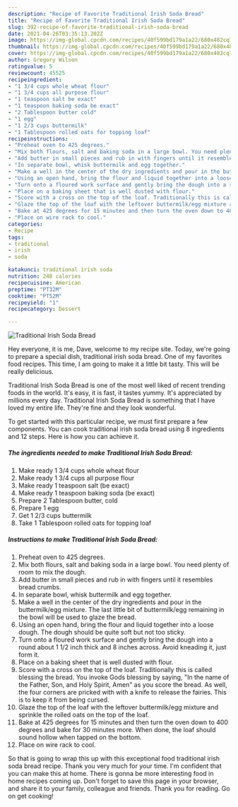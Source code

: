```yaml
---
description: "Recipe of Favorite Traditional Irish Soda Bread"
title: "Recipe of Favorite Traditional Irish Soda Bread"
slug: 392-recipe-of-favorite-traditional-irish-soda-bread
date: 2021-04-26T03:35:13.202Z
image: https://img-global.cpcdn.com/recipes/40f599bd179a1a22/680x482cq70/traditional-irish-soda-bread-recipe-main-photo.jpg
thumbnail: https://img-global.cpcdn.com/recipes/40f599bd179a1a22/680x482cq70/traditional-irish-soda-bread-recipe-main-photo.jpg
cover: https://img-global.cpcdn.com/recipes/40f599bd179a1a22/680x482cq70/traditional-irish-soda-bread-recipe-main-photo.jpg
author: Gregory Wilson
ratingvalue: 5
reviewcount: 45525
recipeingredient:
- "1 3/4 cups whole wheat flour"
- "1 3/4 cups all purpose flour"
- "1 teaspoon salt be exact"
- "1 teaspoon baking soda be exact"
- "2 Tablespoon butter cold"
- "1 egg"
- "1 2/3 cups buttermilk"
- "1 Tablespoon rolled oats for topping loaf"
recipeinstructions:
- "Preheat oven to 425 degrees."
- "Mix both flours, salt and baking soda in a large bowl. You need plenty of room to mix the dough."
- "Add butter in small pieces and rub in with fingers until it resembles bread crumbs."
- "In separate bowl, whisk buttermilk and egg together."
- "Make a well in the center of the dry ingredients and pour in the buttermilk/egg mixture. The last little bit of buttermilk/egg remaining in the bowl will be used to glaze the bread."
- "Using an open hand, bring the flour and liquid together into a loose dough. The dough should be quite soft but not too sticky."
- "Turn onto a floured work surface and gently bring the dough into a round about 1 1/2 inch thick and 8 inches across. Avoid kneading it, just form it."
- "Place on a baking sheet that is well dusted with flour."
- "Score with a cross on the top of the loaf. Traditionally this is called blessing the bread. You invoke Gods blessing by saying, &#34;In the name of the Father, Son, and Holy Spirit, Amen&#34; as you score the bread. As well, the four corners are pricked with with a knife to release the fairies. This is to keep it from being cursed."
- "Glaze the top of the loaf with the leftover buttermilk/egg mixture and sprinkle the rolled oats on the top of the loaf."
- "Bake at 425 degrees for 15 minutes and then turn the oven down to 400 degrees and bake for 30 minutes more. When done, the loaf should sound hollow when tapped on the bottom."
- "Place on wire rack to cool."
categories:
- Recipe
tags:
- traditional
- irish
- soda

katakunci: traditional irish soda 
nutrition: 248 calories
recipecuisine: American
preptime: "PT32M"
cooktime: "PT52M"
recipeyield: "1"
recipecategory: Dessert

---
```



![Traditional Irish Soda Bread](https://img-global.cpcdn.com/recipes/40f599bd179a1a22/680x482cq70/traditional-irish-soda-bread-recipe-main-photo.jpg)

Hey everyone, it is me, Dave, welcome to my recipe site. Today, we're going to prepare a special dish, traditional irish soda bread. One of my favorites food recipes. This time, I am going to make it a little bit tasty. This will be really delicious.

Traditional Irish Soda Bread is one of the most well liked of recent trending foods in the world. It's easy, it is fast, it tastes yummy. It's appreciated by millions every day. Traditional Irish Soda Bread is something that I have loved my entire life. They're fine and they look wonderful.




To get started with this particular recipe, we must first prepare a few components. You can cook traditional irish soda bread using 8 ingredients and 12 steps. Here is how you can achieve it.

<!--inarticleads1-->

##### The ingredients needed to make Traditional Irish Soda Bread:

1. Make ready 1 3/4 cups whole wheat flour
1. Make ready 1 3/4 cups all purpose flour
1. Make ready 1 teaspoon salt (be exact)
1. Make ready 1 teaspoon baking soda (be exact)
1. Prepare 2 Tablespoon butter, cold
1. Prepare 1 egg
1. Get 1 2/3 cups buttermilk
1. Take 1 Tablespoon rolled oats for topping loaf




<!--inarticleads2-->

##### Instructions to make Traditional Irish Soda Bread:

1. Preheat oven to 425 degrees.
1. Mix both flours, salt and baking soda in a large bowl. You need plenty of room to mix the dough.
1. Add butter in small pieces and rub in with fingers until it resembles bread crumbs.
1. In separate bowl, whisk buttermilk and egg together.
1. Make a well in the center of the dry ingredients and pour in the buttermilk/egg mixture. The last little bit of buttermilk/egg remaining in the bowl will be used to glaze the bread.
1. Using an open hand, bring the flour and liquid together into a loose dough. The dough should be quite soft but not too sticky.
1. Turn onto a floured work surface and gently bring the dough into a round about 1 1/2 inch thick and 8 inches across. Avoid kneading it, just form it.
1. Place on a baking sheet that is well dusted with flour.
1. Score with a cross on the top of the loaf. Traditionally this is called blessing the bread. You invoke Gods blessing by saying, &#34;In the name of the Father, Son, and Holy Spirit, Amen&#34; as you score the bread. As well, the four corners are pricked with with a knife to release the fairies. This is to keep it from being cursed.
1. Glaze the top of the loaf with the leftover buttermilk/egg mixture and sprinkle the rolled oats on the top of the loaf.
1. Bake at 425 degrees for 15 minutes and then turn the oven down to 400 degrees and bake for 30 minutes more. When done, the loaf should sound hollow when tapped on the bottom.
1. Place on wire rack to cool.




So that is going to wrap this up with this exceptional food traditional irish soda bread recipe. Thank you very much for your time. I'm confident that you can make this at home. There is gonna be more interesting food in home recipes coming up. Don't forget to save this page in your browser, and share it to your family, colleague and friends. Thank you for reading. Go on get cooking!
